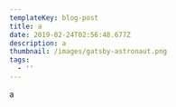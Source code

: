 ```yaml
---
templateKey: blog-post
title: a
date: 2019-02-24T02:56:48.677Z
description: a
thumbnail: /images/gatsby-astronaut.png
tags:
  - ''
---
```

a
